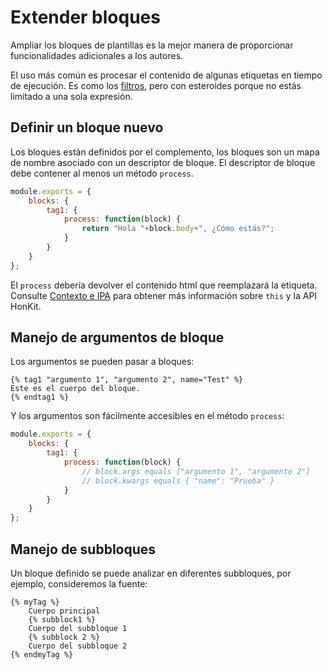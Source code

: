 # Extender bloques

Ampliar los bloques de plantillas es la mejor manera de proporcionar funcionalidades adicionales a los autores.

El uso más común es procesar el contenido de algunas etiquetas en tiempo de ejecución. Es como los [filtros](./filters.md), pero con esteroides porque no estás limitado a una sola expresión.

## Definir un bloque nuevo

Los bloques están definidos por el complemento, los bloques son un mapa de nombre asociado con un descriptor de bloque. El descriptor de bloque debe contener al menos un método `process`.

```js
module.exports = {
    blocks: {
        tag1: {
            process: function(block) {
                return "Hola "+block.body+", ¿Cómo estás?";
            }
        }
    }
};
```

El `process` debería devolver el contenido html que reemplazará la etiqueta. Consulte [Contexto e IPA](./api.md) para obtener más información sobre `this` y la API HonKit.

## Manejo de argumentos de bloque

Los argumentos se pueden pasar a bloques:

```twig
{% tag1 "argumento 1", "argumento 2", name="Test" %}
Este es el cuerpo del bloque.
{% endtag1 %}
```

Y los argumentos son fácilmente accesibles en el método `process`:

```js
module.exports = {
    blocks: {
        tag1: {
            process: function(block) {
                // block.args equals ["argumento 1", "argumento 2"]
                // block.kwargs equals { "name": "Prueba" }
            }
        }
    }
};
```

## Manejo de subbloques

Un bloque definido se puede analizar en diferentes subbloques, por ejemplo, consideremos la fuente:

```twig
{% myTag %}
    Cuerpo principal
    {% subblock1 %}
    Cuerpo del subbloque 1
    {% subblock 2 %}
    Cuerpo del subbloque 2
{% endmyTag %}
```
